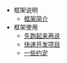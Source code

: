 * 框架说明
    * [框架简介](README.md)
* 框架使用
    * [先跑起来再说](main/use.md)
    * [快速开发项目](main/project.md)
    * [一些约定](main/agreement.md)
<!-- * 接口工程 -->
